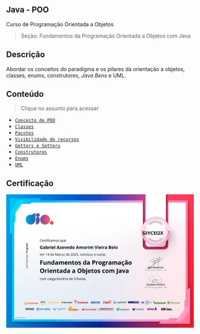 ## Java - POO

Curso de Programação Orientada a Objetos
> Seção: Fundamentos da Programação Orientada a Objetos com Java

## Descrição

Abordar os conceitos do paradigma e os pilares da orientação a objetos, classes, enums, construtores, *Java Bens* e UML.

## Conteúdo

> Clique no assunto para acessar
- [`Conceito de POO`](src/edu/gabriel/conceitoPOO/README.md)
- [`Classes`](src/edu/gabriel/conceitosClasses/README.md)
- [`Pacotes`](src/edu/gabriel/pacotes/README.md)
- [`Visibilidade de recursos`](src/edu/gabriel/visibilidaderecursos/README.md)
- [`Getters e Setters`](src/edu/gabriel/gettersesetters/README.md)
- [`Construtores`](src/edu/gabriel/construtores/README.md)
- [`Enums`](src/edu/gabriel/classesenums/README.md)
- [`UML`](src/edu/gabriel/UML/README.md)

## Certificação

![Modelo](lib/img/fundamentos_POO.jpg)